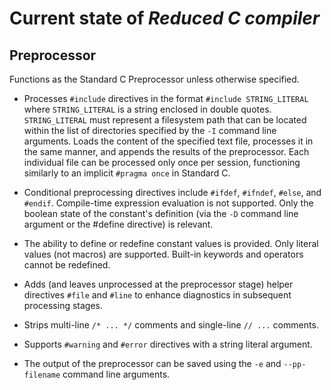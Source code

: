 # Current state of *Reduced C compiler*

## Preprocessor

Functions as the Standard C Preprocessor unless otherwise specified.

- Processes `#include` directives in the format `#include STRING_LITERAL` where `STRING_LITERAL`
  is a string enclosed in double quotes. `STRING_LITERAL` must represent a filesystem path
  that can be located within the list of directories specified by the `-I` command line arguments.
  Loads the content of the specified text file, processes it in the same manner,
  and appends the results of the preprocessor. Each individual file can be processed only once
  per session, functioning similarly to an implicit `#pragma once` in Standard C.

- Conditional preprocessing directives include `#ifdef`, `#ifndef`, `#else`, and `#endif`.
  Compile-time expression evaluation is not supported. Only the boolean state of the constant's
  definition (via the `-D` command line argument or the #define directive) is relevant.

- The ability to define or redefine constant values is provided. Only literal values (not macros)
  are supported. Built-in keywords and operators cannot be redefined.

- Adds (and leaves unprocessed at the preprocessor stage) helper directives `#file` and `#line`
  to enhance diagnostics in subsequent processing stages.

- Strips multi-line `/* ... */` comments and single-line `// ...` comments.

- Supports `#warning` and `#error` directives with a string literal argument.

- The output of the preprocessor can be saved using the `-e` and `--pp-filename` command line arguments.
